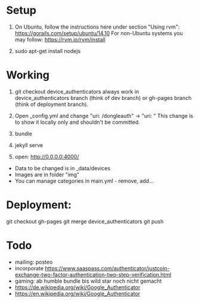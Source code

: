 Setup
=====
1) On Ubuntu, follow the instructions here under section "Using rvm":
https://gorails.com/setup/ubuntu/14.10
For non-Ubuntu systems you may follow: https://rvm.io/rvm/install

2) sudo apt-get install nodejs

Working
=======
1) git checkout device_authenticators
always work in device_authenticators branch (think of dev branch) or gh-pages branch (think of deployment branch).

2) Open _config.yml and change "uri: /dongleauth" -> "uri: "
This change is to show it locally only and shouldn't be committed.

3) bundle

4) jekyll serve

5) open: http://0.0.0.0:4000/

* Data to be changed is in _data/devices
* Images are in folder "img"
* You can manage categories in main.yml - remove, add...

Deployment:
===========
git checkout gh-pages
git merge device_authenticators
git push

Todo
====
* mailing: posteo
* incorporate https://www.saaspass.com/authenticator/justcoin-exchange-two-factor-authentication-two-step-verification.html
* gaming: ab humble bundle bis wild star noch nicht gemacht
* https://de.wikipedia.org/wiki/Google_Authenticator
* https://en.wikipedia.org/wiki/Google_Authenticator
